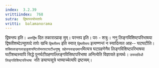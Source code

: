 ```yaml
---
index:  3.2.39
vrittiindex:  768
sutra:  द्विषत्परयोस्तापेः
vritti:  balamanorama 
---
```


द्विषन्तप इति। `अरुर्द्विष` दित तकारात्प्राक् मुम्। परन्तप इति। परः - शत्रुः। ननु लिङ्गविशिष्टपरिभाषया द्विषतीशब्देऽप्युपपदे तापेः खचि `द्विषतीतप` इति स्यात् `द्विषतीताप` इत्यण्णन्तं न स्यादित्यत आह-- घटघटीति। `शक्तिलाङ्गलाङ्कुशयष्टितोमरघटघटीधनुष्षु ग्रहेरुपसङ्ख्यान`मित्यत्र घटग्रहणेनैव लिङ्गविशिष्टपरिभाषया घटीशब्दस्यापि सिद्धे पुनर्घटीग्रहणाल्लिङ्गविसिष्टपरिभाषा अनित्येति विज्ञायते इत्यर्थः। `उपपदविधौ लिङ्गविशिष्टपरिभाषा ने`ति ङ्याप्पसूत्रे भाष्याच्चेत्यपि द्रष्टव्यम्। 

